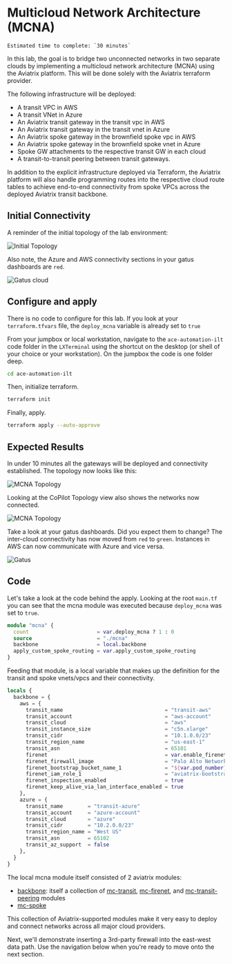 # Multicloud Network Architecture (MCNA)

```{important}
Estimated time to complete: `30 minutes`
```

In this lab, the goal is to bridge two unconnected networks in two separate clouds by implementing a multicloud network architecture (MCNA) using the Aviatrix platform. This will be done solely with the Aviatrix terraform provider.

The following infrastructure will be deployed:

- A transit VPC in AWS
- A transit VNet in Azure
- An Aviatrix transit gateway in the transit vpc in AWS
- An Aviatrix transit gateway in the transit vnet in Azure
- An Aviatrix spoke gateway in the brownfield spoke vpc in AWS
- An Aviatrix spoke gateway in the brownfield spoke vnet in Azure
- Spoke GW attachments to the respective transit GW in each cloud
- A transit-to-transit peering between transit gateways.

In addition to the explicit infrastructure deployed via Terraform, the Aviatrix platform will also handle programming routes into the respective cloud route tables to achieve end-to-end connectivity from spoke VPCs across the deployed Aviatrix transit backbone.

## Initial Connectivity

A reminder of the initial topology of the lab environment:

![Initial Topology](images/start_initial_topology.png)

Also note, the Azure and AWS connectivity sections in your gatus dashboards are `red`.

![Gatus cloud](images/start_gatus_cloud_conx.png)

## Configure and apply

There is no code to configure for this lab. If you look at your `terraform.tfvars` file, the `deploy_mcna` variable is already set to `true`

From your jumpbox or local workstation, navigate to the `ace-automation-ilt` code folder in the `LXTerminal` using the shortcut on the desktop (or shell of your choice or your workstation). On the jumpbox the code is one folder deep.

```bash
cd ace-automation-ilt
```

Then, initialize terraform.

```bash
terraform init
```

Finally, apply.

```bash
terraform apply --auto-approve
```

## Expected Results

In under 10 minutes all the gateways will be deployed and connectivity established. The topology now looks like this:

![MCNA Topology](images/mcna_topology.png)

Looking at the CoPilot Topology view also shows the networks now connected.

![MCNA Topology](images/mcna_copilot.png)

Take a look at your gatus dashboards. Did you expect them to change? The inter-cloud connectivity has now moved from `red` to `green`. Instances in AWS can now communicate with Azure and vice versa.

![Gatus](images/mcna_gatus_cloudx.png)

## Code

Let's take a look at the code behind the apply. Looking at the root `main.tf` you can see that the mcna module was executed because `deploy_mcna` was set to `true`.

```terraform
module "mcna" {
  count                      = var.deploy_mcna ? 1 : 0
  source                     = "./mcna"
  backbone                   = local.backbone
  apply_custom_spoke_routing = var.apply_custom_spoke_routing
}
```

Feeding that module, is a local variable that makes up the definition for the transit and spoke vnets/vpcs and their connectivity.

```terraform
locals {
  backbone = {
    aws = {
      transit_name                                 = "transit-aws"
      transit_account                              = "aws-account"
      transit_cloud                                = "aws"
      transit_instance_size                        = "c5n.xlarge"
      transit_cidr                                 = "10.1.0.0/23"
      transit_region_name                          = "us-east-1"
      transit_asn                                  = 65101
      firenet                                      = var.enable_firenet
      firenet_firewall_image                       = "Palo Alto Networks VM-Series Next-Generation Firewall (BYOL)"
      firenet_bootstrap_bucket_name_1              = "${var.pod_number}.bootstrap.aviatrixlab.com"
      firenet_iam_role_1                           = "aviatrix-bootstrap-VM-S3-role"
      firenet_inspection_enabled                   = true
      firenet_keep_alive_via_lan_interface_enabled = true
    },
    azure = {
      transit_name        = "transit-azure"
      transit_account     = "azure-account"
      transit_cloud       = "azure"
      transit_cidr        = "10.2.0.0/23"
      transit_region_name = "West US"
      transit_asn         = 65102
      transit_az_support  = false
    },
  }
}
```

The local mcna module itself consisted of 2 aviatrix modules:

- [backbone](https://registry.terraform.io/modules/terraform-aviatrix-modules/backbone/aviatrix/latest): itself a collection of [mc-transit](https://registry.terraform.io/modules/terraform-aviatrix-modules/mc-transit/aviatrix/latest), [mc-firenet](https://registry.terraform.io/modules/terraform-aviatrix-modules/mc-firenet/aviatrix/latest), and [mc-transit-peering](https://registry.terraform.io/modules/terraform-aviatrix-modules/mc-transit-peering/aviatrix/latest) modules
- [mc-spoke](https://registry.terraform.io/modules/terraform-aviatrix-modules/mc-spoke/aviatrix/latest)

This collection of Aviatrix-supported modules make it very easy to deploy and connect networks across all major cloud providers.

Next, we'll demonstrate inserting a 3rd-party firewall into the east-west data path. Use the navigation below when you're ready to move onto the next section.
